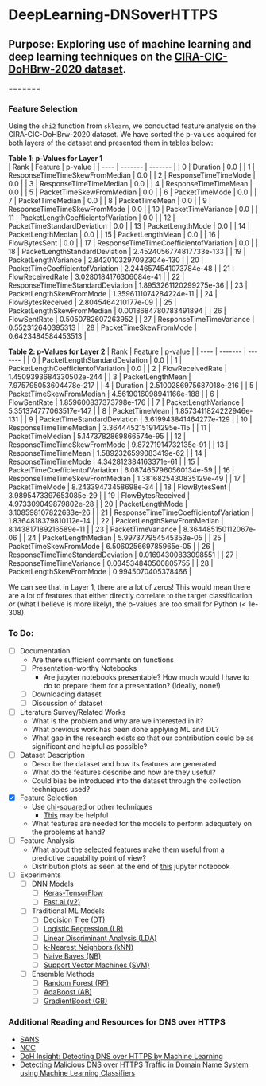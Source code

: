 # DeepLearning-DNSoverHTTPS  
## Purpose: Exploring use of machine learning and deep learning techniques on the [CIRA-CIC-DoHBrw-2020 dataset](https://www.unb.ca/cic/datasets/dohbrw-2020.html).  

=======
### Feature Selection
Using the `chi2` function from `sklearn`, we conducted feature analysis on the CIRA-CIC-DoHBrw-2020 dataset. We have sorted the p-values acquired for both layers of the dataset and presented them in tables below:  

**Table 1: p-Values for Layer 1**  
| Rank | Feature | p-value |
| ---- | ------- | ------- |
| 0 | Duration | 0.0 |
| 1 | ResponseTimeTimeSkewFromMedian | 0.0 |
| 2 | ResponseTimeTimeMode | 0.0 |
| 3 | ResponseTimeTimeMedian | 0.0 |
| 4 | ResponseTimeTimeMean | 0.0 |
| 5 | PacketTimeSkewFromMedian | 0.0 |
| 6 | PacketTimeMode | 0.0 |
| 7 | PacketTimeMedian | 0.0 |
| 8 | PacketTimeMean | 0.0 |
| 9 | ResponseTimeTimeSkewFromMode | 0.0 |
| 10 | PacketTimeVariance | 0.0 |
| 11 | PacketLengthCoefficientofVariation | 0.0 |
| 12 | PacketTimeStandardDeviation | 0.0 |
| 13 | PacketLengthMode | 0.0 |
| 14 | PacketLengthMedian | 0.0 |
| 15 | PacketLengthMean | 0.0 |
| 16 | FlowBytesSent | 0.0 |
| 17 | ResponseTimeTimeCoefficientofVariation | 0.0 |
| 18 | PacketLengthStandardDeviation | 2.4524056774817733e-133 |
| 19 | PacketLengthVariance | 2.8420103297092304e-130 |
| 20 | PacketTimeCoefficientofVariation | 2.2446574541073784e-48 |
| 21 | FlowReceivedRate | 3.0280184176306084e-41 |
| 22 | ResponseTimeTimeStandardDeviation | 1.8953261120299275e-36 |
| 23 | PacketLengthSkewFromMode | 1.3596111074284224e-11 |
| 24 | FlowBytesReceived | 2.8045464210177e-09 |
| 25 | PacketLengthSkewFromMedian | 0.0018684780783491894 |
| 26 | FlowSentRate | 0.5050782607263952 |
| 27 | ResponseTimeTimeVariance | 0.552312640395313 |
| 28 | PacketTimeSkewFromMode | 0.6423484584453513 |

**Table 2: p-Values for Layer 2**
| Rank | Feature | p-value |
| ---- | ------- | ------- |
| 0 | PacketLengthStandardDeviation | 0.0 |
| 1 | PacketLengthCoefficientofVariation | 0.0 |
| 2 | FlowReceivedRate | 1.4509393684330502e-244 |
| 3 | PacketLengthMean | 7.975795053604478e-217 |
| 4 | Duration | 2.5100286975687018e-216 |
| 5 | PacketTimeSkewFromMedian | 4.5619016098941166e-188 |
| 6 | FlowSentRate | 1.859600837373798e-176 |
| 7 | PacketLengthVariance | 5.351374777063517e-147 |
| 8 | PacketTimeMean | 1.8573411824222946e-131 |
| 9 | PacketTimeStandardDeviation | 3.619943841464277e-129 |
| 10 | ResponseTimeTimeMedian | 3.3644452151914295e-115 |
| 11 | PacketTimeMedian | 5.1473782869866574e-95 |
| 12 | ResponseTimeTimeSkewFromMode | 9.87271914732135e-91 |
| 13 | ResponseTimeTimeMean | 1.5892326599083419e-62 |
| 14 | ResponseTimeTimeMode | 4.342812384163371e-61 |
| 15 | PacketTimeCoefficientofVariation | 6.0874657960560134e-59 |
| 16 | ResponseTimeTimeSkewFromMedian | 1.3816825430835129e-49 |
| 17 | PacketTimeMode | 8.24339473458698e-34 |
| 18 | FlowBytesSent | 3.9895473397653085e-29 |
| 19 | FlowBytesReceived | 4.973309049879802e-28 |
| 20 | PacketLengthMode | 3.108598107822633e-26 |
| 21 | ResponseTimeTimeCoefficientofVariation | 1.8364818379810112e-14 |
| 22 | PacketLengthSkewFromMedian | 8.143817189216589e-11 |
| 23 | PacketTimeVariance | 8.364485150112067e-06 |
| 24 | PacketLengthMedian | 5.997377954545353e-05 |
| 25 | PacketTimeSkewFromMode | 6.506025669785965e-05 |
| 26 | ResponseTimeTimeStandardDeviation | 0.01694300833098551 |
| 27 | ResponseTimeTimeVariance | 0.034534840500805755 |
| 28 | PacketLengthSkewFromMode | 0.9945070405378466 |

We can see that in Layer 1, there are a lot of zeros! This would mean there are a lot of features that either directly correlate to the target classification *or* (what I believe is more likely), the p-values are too small for Python (< 1e-308).

### To Do:
- [ ] Documentation
  - Are there sufficient comments on functions
  - [ ] Presentation-worthy Notebooks
    - Are jupyter notebooks presentable? How much would I have to do to prepare them for a presentation? (Ideally, none!)
  - [ ] Downloading dataset
  - [ ] Discussion of dataset
- [ ] Literature Survey/Related Works
  - What is the problem and why are we interested in it?  
  - What previous work has been done applying ML and DL?
  - What gap in the research exists so that our contribution could be as significant and helpful as possible?
- [ ] Dataset Description
  - Describe the dataset and how its features are generated
  - What do the features describe and how are they useful?
  - Could bias be introduced into the dataset through the collection techniques used?
- [x] Feature Selection
  - Use [chi-squared](https://scikit-learn.org/stable/modules/generated/sklearn.feature_selection.chi2.html) or other techniques
    - [This](https://towardsdatascience.com/chi-square-test-for-feature-selection-in-machine-learning-206b1f0b8223) may be helpful
  - What features are needed for the models to perform adequately on the problems at hand?
- [ ] Feature Analysis
  - What about the selected features make them useful from a predictive capability point of view?
  - Distribution plots as seen at the end of [this](https://github.com/rambasnet/DeepLearningMaliciousURLs/blob/master/feature%20analysis.ipynb) jupyter notebook
- [ ] Experiments  
  - [ ] DNN Models
    - [ ] [Keras-TensorFlow](https://keras.io/)
    - [ ] [Fast.ai (v2)](https://docs.fast.ai/quick_start.html)
  - [ ] Traditional ML Models
    - [ ] [Decision Tree (DT)](https://scikit-learn.org/stable/modules/generated/sklearn.tree.DecisionTreeClassifier.html)
    - [ ] [Logistic Regression (LR)](https://scikit-learn.org/stable/modules/generated/sklearn.linear_model.LinearRegression.html)
    - [ ] [Linear Discriminant Analysis (LDA)](https://scikit-learn.org/stable/modules/generated/sklearn.discriminant_analysis.LinearDiscriminantAnalysis.html)
    - [ ] [k-Nearest Neighbors (kNN)](https://scikit-learn.org/stable/modules/generated/sklearn.neighbors.KNeighborsClassifier.html)
    - [ ] [Naive Bayes (NB)](https://scikit-learn.org/stable/modules/generated/sklearn.naive_bayes.GaussianNB.html)
    - [ ] [Support Vector Machines (SVM)](https://scikit-learn.org/stable/modules/generated/sklearn.svm.SVC.html)
  - [ ] Ensemble Methods
    - [ ] [Random Forest (RF)](https://scikit-learn.org/stable/modules/generated/sklearn.ensemble.RandomForestClassifier.html)
    - [ ] [AdaBoost (AB)](https://scikit-learn.org/stable/modules/generated/sklearn.ensemble.AdaBoostClassifier.html)
    - [ ] [GradientBoost (GB)](https://scikit-learn.org/stable/modules/generated/sklearn.ensemble.GradientBoostingClassifier.html)

### Additional Reading and Resources for DNS over HTTPS
 - [SANS](https://www.sans.org/reading-room/whitepapers/dns/paper/39160)
 - [NCC](https://research.nccgroup.com/2020/03/30/impact-of-dns-over-https-doh-on-dns-rebinding-attacks/)
 - [DoH Insight: Detecting DNS over HTTPS by Machine Learning](https://dl.acm.org/doi/10.1145/3407023.3409192)
 - [Detecting Malicious DNS over HTTPS Traffic in Domain Name System using Machine Learning Classifiers](http://pubs.sciepub.com/jcsa/8/2/2/index.html)
 

